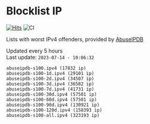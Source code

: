 # Blocklist IP

[![Hits](https://hits.seeyoufarm.com/api/count/incr/badge.svg?url=https%3A%2F%2Fgithub.com%2Fborestad%2Fblocklist-ip%2F&count_bg=%2379C83D&title_bg=%23555555&icon=&icon_color=%23E7E7E7&title=hits&edge_flat=false)](https://hits.seeyoufarm.com)  ![CI](https://img.shields.io/github/workflow/status/borestad/blocklist-ip/CI?style=flat-square)

Lists with worst IPv4 offenders, provided by [AbuseIPDB](https://www.abuseipdb.com/)

<!-- FOOTER-PLACEHOLDER -->
Updated every 5 hours<br>
Last update: `2023-07-14 - 10:06:32`
```
abuseipdb-s100.ipv4 (17832 ip)
abuseipdb-s100-1d.ipv4 (29101 ip)
abuseipdb-s100-2d.ipv4 (34507 ip)
abuseipdb-s100-3d.ipv4 (36582 ip)
abuseipdb-s100-7d.ipv4 (41731 ip)
abuseipdb-s100-30d.ipv4 (57501 ip)
abuseipdb-s100-60d.ipv4 (57501 ip)
abuseipdb-s100-90d.ipv4 (130921 ip)
abuseipdb-s100-120d.ipv4 (158393 ip)
abuseipdb-s100-all.ipv4 (323193 ip)
```
